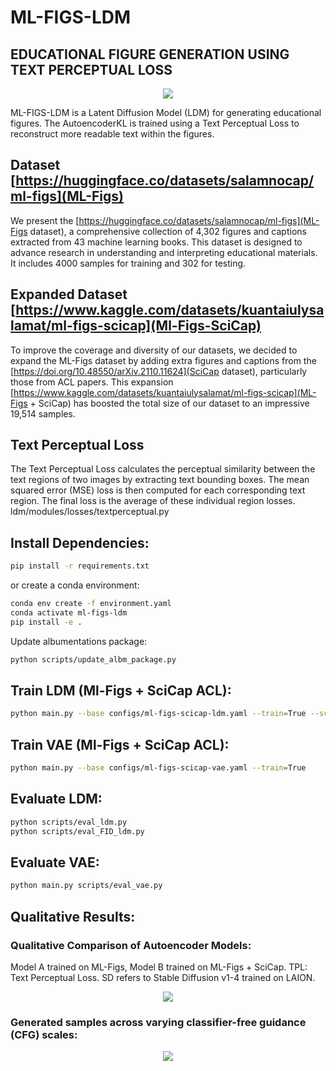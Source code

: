 # ML-FIGS-LDM
## EDUCATIONAL FIGURE GENERATION USING TEXT PERCEPTUAL LOSS

<p align="center">
<img src=assets/diffusion_process.png />
</p>

ML-FIGS-LDM is a Latent Diffusion Model (LDM) for generating educational figures. The AutoencoderKL is trained using a Text Perceptual Loss to reconstruct more readable text within the figures.

## Dataset [https://huggingface.co/datasets/salamnocap/ml-figs](ML-Figs)
We present the [https://huggingface.co/datasets/salamnocap/ml-figs](ML-Figs dataset), a comprehensive collection of 4,302 figures and captions extracted from 43 machine learning books. This dataset is designed to advance research in understanding and interpreting educational materials. It includes 4000 samples for training and 302 for testing.

## Expanded Dataset [https://www.kaggle.com/datasets/kuantaiulysalamat/ml-figs-scicap](Ml-Figs-SciCap)
To improve the coverage and diversity of our datasets, we decided to expand the ML-Figs dataset by adding extra figures and captions from the [https://doi.org/10.48550/arXiv.2110.11624](SciCap dataset), particularly those from ACL papers. This expansion [https://www.kaggle.com/datasets/kuantaiulysalamat/ml-figs-scicap](ML-Figs + SciCap) has boosted the total size of our dataset to an impressive 19,514 samples.

## Text Perceptual Loss
The Text Perceptual Loss calculates the perceptual similarity between the text regions of two images by extracting text bounding boxes. The mean squared error (MSE) loss is then computed for each corresponding text region. The final loss is the average of these individual region losses.
ldm/modules/losses/textperceptual.py

## Install Dependencies:
```bash
pip install -r requirements.txt
```
or create a conda environment:
```bash
conda env create -f environment.yaml
conda activate ml-figs-ldm
pip install -e .
```

Update albumentations package:
```bash 
python scripts/update_albm_package.py
```

## Train LDM (Ml-Figs + SciCap ACL):
```bash
python main.py --base configs/ml-figs-scicap-ldm.yaml --train=True --scale_lr=False
```

## Train VAE (Ml-Figs + SciCap ACL):
```bash
python main.py --base configs/ml-figs-scicap-vae.yaml --train=True
```

## Evaluate LDM:
```bash
python scripts/eval_ldm.py
python scripts/eval_FID_ldm.py
```

## Evaluate VAE:
```bash
python main.py scripts/eval_vae.py
```

## Qualitative Results:

### Qualitative Comparison of Autoencoder Models:
Model A trained on ML-Figs, Model B trained on ML-Figs + SciCap. TPL: Text Perceptual Loss. SD refers to Stable Diffusion v1-4 trained on LAION.
<p align="center">
<img src=assets/autoencoder_results.png />
</p>

### Generated samples across varying classifier-free guidance (CFG) scales:
<p align="center">
<img src=assets/generated_samples.png />
</p>
